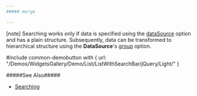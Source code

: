 ```yaml
---
##### merge

---
```

[note] Searching works only if data is specified using the [dataSource](/Documentation/ApiReference/UI_Widgets/dxList/Configuration/#dataSource) option and has a plain structure. Subsequently, data can be transformed to hierarchical structure using the **DataSource**'s [group](/Documentation/ApiReference/Data_Layer/DataSource/Configuration/#group) option.

#include common-demobutton with {
    url: "/Demos/WidgetsGallery/Demo/List/ListWithSearchBar/jQuery/Light/"
}

#####See Also#####
- [Searching](/Documentation/Guide/Widgets/List/Searching/)